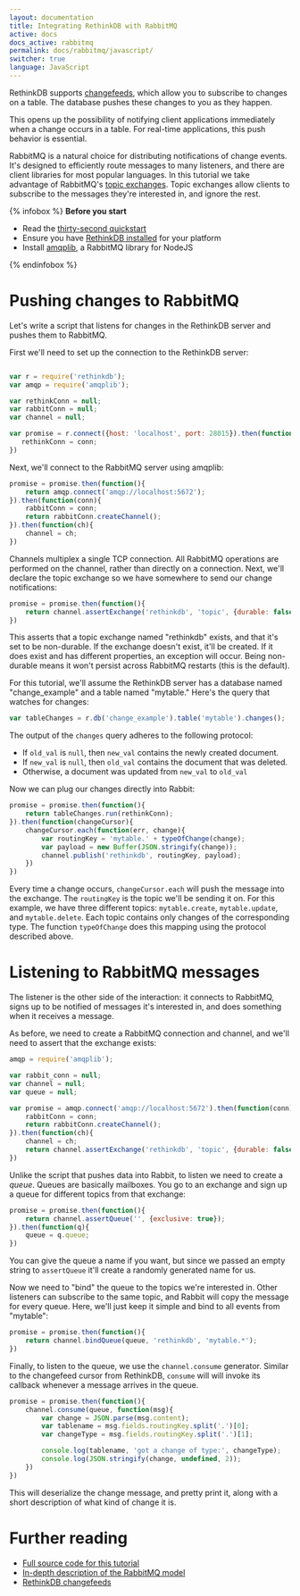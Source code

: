 ```yaml
---
layout: documentation
title: Integrating RethinkDB with RabbitMQ
active: docs
docs_active: rabbitmq
permalink: docs/rabbitmq/javascript/
switcher: true
language: JavaScript
---
```


RethinkDB supports [changefeeds](/docs/changefeeds), which allow you
to subscribe to changes on a table. The database pushes these changes
to you as they happen.

This opens up the possibility of notifying client applications
immediately when a change occurs in a table. For real-time
applications, this push behavior is essential.

RabbitMQ is a natural choice for distributing notifications of change
events. It's designed to efficiently route messages to many listeners,
and there are client libraries for most popular languages. In this
tutorial we take advantage of RabbitMQ's
[topic exchanges](https://www.rabbitmq.com/tutorials/amqp-concepts.html#topic-exchange).
Topic exchanges allow clients to subscribe to the messages they're
interested in, and ignore the rest.

{% infobox %}
**Before you start**

* Read the [thirty-second quickstart](/docs/quickstart)
* Ensure you have [RethinkDB installed](/docs/install) for your platform
* Install [amqplib](http://www.squaremobius.net/amqp.node/), a RabbitMQ library for NodeJS

{% endinfobox %}

# Pushing changes to RabbitMQ #

Let's write a script that listens for changes in the RethinkDB server
and pushes them to RabbitMQ.

First we'll need to set up the connection to the RethinkDB server:

```javascript

var r = require('rethinkdb');
var amqp = require('amqplib');

var rethinkConn = null;
var rabbitConn = null;
var channel = null;

var promise = r.connect({host: 'localhost', port: 28015}).then(function(conn){
   rethinkConn = conn;
})
```

Next, we'll connect to the RabbitMQ server using amqplib:

```javascript
promise = promise.then(function(){
    return amqp.connect('amqp://localhost:5672');
}).then(function(conn){
    rabbitConn = conn;
    return rabbitConn.createChannel();
}).then(function(ch){
    channel = ch;
})
```

Channels multiplex a single TCP connection. All RabbitMQ operations
are performed on the channel, rather than directly on a
connection. Next, we'll declare the topic exchange so we have
somewhere to send our change notifications:

```javascript
promise = promise.then(function(){
    return channel.assertExchange('rethinkdb', 'topic', {durable: false});
})
```

This asserts that a topic exchange named "rethinkdb" exists, and that
it's set to be non-durable. If the exchange doesn't exist, it'll be
created. If it does exist and has different properties, an exception
will occur. Being non-durable means it won't persist across RabbitMQ
restarts (this is the default).

For this tutorial, we'll assume the RethinkDB server has a database
named "change_example" and a table named "mytable." Here's the query
that watches for changes:

```javascript
var tableChanges = r.db('change_example').table('mytable').changes();
```

The output of the `changes` query adheres to the following protocol:

* If `old_val` is `null`, then `new_val` contains the newly created document.
* If `new_val` is `null`, then `old_val` contains the document that was deleted.
* Otherwise, a document was updated from `new_val` to `old_val`

Now we can plug our changes directly into Rabbit:

```javascript
promise = promise.then(function(){
    return tableChanges.run(rethinkConn);
}).then(function(changeCursor){
    changeCursor.each(function(err, change){
        var routingKey = 'mytable.' + typeOfChange(change);
        var payload = new Buffer(JSON.stringify(change));
        channel.publish('rethinkdb', routingKey, payload);
    })
})
```

Every time a change occurs, `changeCursor.each` will push the message
into the exchange. The `routingKey` is the topic we'll be sending it
on. For this example, we have three different topics:
`mytable.create`, `mytable.update`, and `mytable.delete`. Each topic
contains only changes of the corresponding type. The function
`typeOfChange` does this mapping using the protocol described above.

# Listening to RabbitMQ messages #

The listener is the other side of the interaction: it connects to
RabbitMQ, signs up to be notified of messages it's interested in, and
does something when it receives a message.

As before, we need to create a RabbitMQ connection and channel, and
we'll need to assert that the exchange exists:

```javascript
amqp = require('amqplib');

var rabbit_conn = null;
var channel = null;
var queue = null;

var promise = amqp.connect('amqp://localhost:5672').then(function(conn){
    rabbitConn = conn;
    return rabbitConn.createChannel();
}).then(function(ch){
    channel = ch;
    return channel.assertExchange('rethinkdb', 'topic', {durable: false});
})
```

Unlike the script that pushes data into Rabbit, to listen we need to
create a _queue_. Queues are basically mailboxes. You go to an
exchange and sign up a queue for different topics from that exchange:

```javascript
promise = promise.then(function(){
    return channel.assertQueue('', {exclusive: true});
}).then(function(q){
    queue = q.queue;
})
```

You can give the queue a name if you want, but since we passed an
empty string to `assertQueue` it'll create a randomly generated name
for us.

Now we need to "bind" the queue to the topics we're interested
in. Other listeners can subscribe to the same topic, and Rabbit will
copy the message for every queue. Here, we'll just keep it simple and
bind to all events from "mytable":

```javascript
promise = promise.then(function(){
    return channel.bindQueue(queue, 'rethinkdb', 'mytable.*');
})
```

Finally, to listen to the queue, we use the `channel.consume`
generator. Similar to the changefeed cursor from RethinkDB, `consume`
will will invoke its callback whenever a message arrives in the queue.

```javascript
promise = promise.then(function(){
    channel.consume(queue, function(msg){
        var change = JSON.parse(msg.content);
        var tablename = msg.fields.routingKey.split('.')[0];
        var changeType = msg.fields.routingKey.split('.')[1];

        console.log(tablename, 'got a change of type:', changeType);
        console.log(JSON.stringify(change, undefined, 2));
    })
})
```

This will deserialize the change message, and pretty print it, along
with a short description of what kind of change it is.

# Further reading #

* [Full source code for this tutorial](http://github.com/rethinkdb/example-rabbitmq/tree/master/javascript)
* [In-depth description of the RabbitMQ model](https://www.rabbitmq.com/tutorials/amqp-concepts.html)
* [RethinkDB changefeeds](/docs/changefeeds)
